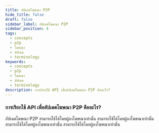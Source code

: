 ```yaml
---
title: อัปเดตโฆษณา P2P
hide_title: false
draft: false
sidebar_label: อัปเดตโฆษณา P2P
sidebar_position: 4
tags:
  - concepts
  - p2p
  - โฆษณา
  - อัปเดต
  - terminology
keywords:
  - concepts
  - p2p
  - โฆษณา
  - อัปเดต
  - terminology
description: การเรียกใช้ API เพื่ออัปเดตโฆษณา P2P คืออะไร?
---
```


### การเรียกใช้ API เพื่ออัปเดตโฆษณา P2P คืออะไร?

อัปเดตโฆษณา P2P สามารถใช้ได้โดยผู้ลงโฆษณาเท่านั้น สามารถใช้ได้โดยผู้ลงโฆษณาเท่านั้น สามารถใช้ได้โดยผู้ลงโฆษณาเท่านั้น สามารถใช้ได้โดยผู้ลงโฆษณาเท่านั้น
